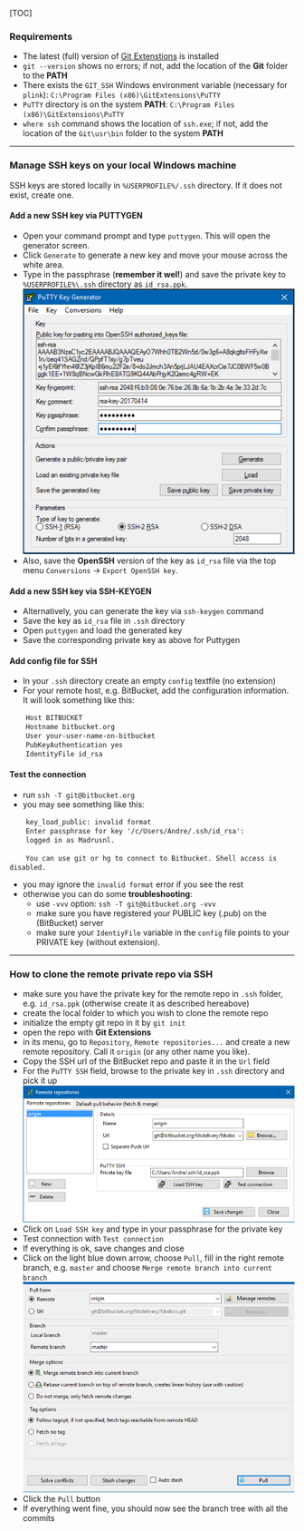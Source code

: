 [TOC]

### Requirements

* The latest (full) version of [Git Extenstions](https://gitextensions.github.io/) is installed
* `git --version` shows no errors; if not, add the location of the __Git__ folder to the __PATH__
* There exists the `GIT_SSH` Windows environment variable (necessary for `plink`): `C:\Program Files (x86)\GitExtensions\PuTTY`
* `PuTTY` directory is on the system __PATH__: `C:\Program Files (x86)\GitExtensions\PuTTY`
* `where ssh` command shows the location of `ssh.exe`; if not, add the location of the `Git\usr\bin` folder to the system __PATH__

---

### Manage SSH keys on your local Windows machine

SSH keys are stored locally in `%USERPROFILE%/.ssh` directory. If it does not exist, create one.

#### Add a new SSH key via PUTTYGEN

* Open your command prompt and type `puttygen`. This will open the generator screen.
* Click `Generate` to generate a new key and move your mouse across the white area.
* Type in the passphrase (__remember it wel!__) and save the private key to `%USERPROFILE%\.ssh` directory as `id_rsa.ppk`.  
![puttygen](../img/ssh_new.png)
* Also, save the __OpenSSH__ version of the key as `id_rsa` file via the top menu `Conversions` -> `Export OpenSSH key`.

#### Add a new SSH key via SSH-KEYGEN

* Alternatively, you can generate the key via `ssh-keygen` command
* Save the key as `id_rsa` file in `.ssh` directory
* Open `puttygen` and load the generated key
* Save the corresponding private key as above for Puttygen

#### Add config file for SSH

* In your `.ssh` directory create an empty `config` textfile (no extension)
* For your remote host, e.g. BitBucket, add the configuration information. It will look something like this:
```none
    Host BITBUCKET
    Hostname bitbucket.org
    User your-user-name-on-bitbucket
    PubKeyAuthentication yes
    IdentityFile id_rsa
```

#### Test the connection

* run `ssh -T git@bitbucket.org`
* you may see something like this:
```none
    key_load_public: invalid format
    Enter passphrase for key '/c/Users/Andre/.ssh/id_rsa':
    logged in as Madrusnl.

    You can use git or hg to connect to Bitbucket. Shell access is disabled.
```
* you may ignore the `invalid format` error if you see the rest
* otherwise you can do some __troubleshooting__:
    * use `-vvv` option: `ssh -T git@bitbucket.org -vvv`
    * make sure you have registered your PUBLIC key (.pub) on the (BitBucket) server
    * make sure your `IdentiyFile` variable in the `config` file points to your PRIVATE key (without extension).

---

### How to clone the remote private repo via SSH

* make sure you have the private key for the remote repo in `.ssh` folder, e.g. `id_rsa.ppk` (otherwise create it as described hereabove)
* create the local folder to which you wish to clone the remote repo
* initialize the empty git repo in it by `git init`
* open the repo with __Git Extensions__
* in its menu, go to `Repository`, `Remote repositories...` and create a new remote repository. Call it `origin` (or any other name you like). 
* Copy the SSH url of the BitBucket repo and paste it in the `Url` field
* For the `PuTTY SSH` field, browse to the private key in `.ssh` directory and pick it up
    ![remote ssh](../img/ssh_remote.png)
* Click on `Load SSH key` and type in your passphrase for the private key
* Test connection with `Test connection`
* If everything is ok, save changes and close
* Click on the light blue down arrow, choose `Pull`, fill in the right remote branch, e.g. `master` and choose `Merge remote branch into current branch`
    ![pull via ssh](../img/ssh_pull.png)
* Click the `Pull` button
* If everything went fine, you should now see the branch tree with all the commits
